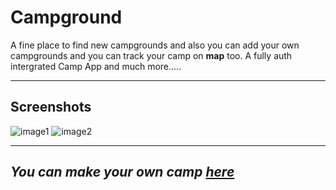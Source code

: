 # **Campground**

A fine place to find new campgrounds and also you can add your own campgrounds and you can track your camp on **map** too. A fully auth intergrated Camp App and much more.....

---
## Screenshots
![image1](https://user-images.githubusercontent.com/86352646/149668611-d6003b0f-d1bb-48c2-85cb-60e6273bd079.png)
![image2](https://user-images.githubusercontent.com/86352646/149668819-12551b48-4178-42cf-9e99-0d3aaf9b6521.png)

---

## *You can make your own camp* [*here*](https://campground-9987.herokuapp.com/)

